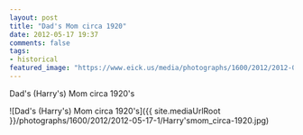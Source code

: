 ```yaml
---
layout: post
title: "Dad's Mom circa 1920"
date: 2012-05-17 19:37
comments: false
tags:
- historical
featured_image: "https://www.eick.us/media/photographs/1600/2012/2012-05-17-1/Harry'smom_circa-1920.jpg"
---
```

Dad's (Harry's) Mom circa 1920's

![Dad's (Harry's) Mom circa 1920's]({{ site.mediaUrlRoot }}/photographs/1600/2012/2012-05-17-1/Harry'smom_circa-1920.jpg)

